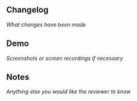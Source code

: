 ## Changelog

*What changes have been made*

## Demo

*Screenshots or screen recordings if necessary*

## Notes

*Anything else you would like the reviewer to know*
